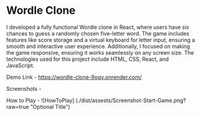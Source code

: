 # Wordle Clone

I developed a fully functional Wordle clone in React, where users have six chances to guess a randomly chosen five-letter word. The game includes features like score storage and a virtual keyboard for letter input, ensuring a smooth and interactive user experience. Additionally, I focused on making the game responsive, ensuring it works seamlessly on any screen size. The technologies used for this project include HTML, CSS, React, and JavaScript.

Demo Link - https://wordle-clone-9oqv.onrender.com/

Screenshots - 

How to Play -
![HowToPlay] (./dist/assests/Screenshot-Start-Game.png?raw=true "Optional Title")